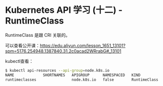 # Kubernetes API 学习 (十二) - RuntimeClass

RuntimeClass 是跟 CRI 关联的。

可以查看公开课：https://edu.aliyun.com/lesson_1651_13101?spm=5176.254948.1387840.31.2c0acad2WRrabG#_13101

kubectl查看：

```bash
$ kubectl api-resources --api-group=node.k8s.io
NAME             SHORTNAMES   APIGROUP      NAMESPACED   KIND
runtimeclasses                node.k8s.io   false        RuntimeClass
```

